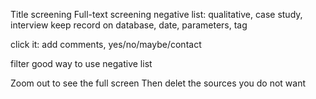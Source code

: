 Title screening 
Full-text screening 
negative list: qualitative, case study, interview 
keep record on database, date, parameters, tag 

click it: add comments, yes/no/maybe/contact 

filter 
good way to use negative list 


Zoom out to see the full screen 
Then delet the sources you do not want 
